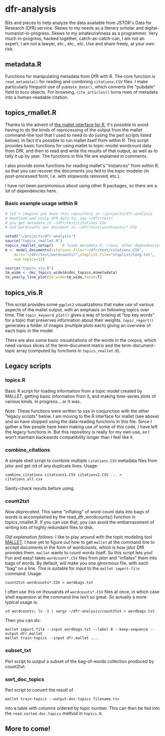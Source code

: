 # dfr-analysis

Bits and pieces to help analyze the data available from JSTOR's Data for Research (DfR) service. Skews to my needs as a literary scholar and digital-humanist-in-progress. Skews to my amateurishness as a programmer. Very much in-progress, hacked together, catch-as-catch-can, I am not an expert, I am not a lawyer, etc., etc., etc. Use and share freely, at your own risk. 

## metadata.R

Functions for manipulating metadata from DfR with R. The core function is `read_metadata()` for reading and combining `citations.CSV` files. I make particularly frequent use of `pubdate_Date()`, which converts the "pubdate" field to `Date` objects. For browsing, `cite_articles()` turns rows of metadata into a human-readable citation.


## topics_rmallet.R

Thanks to the advent of [the mallet interface for R](http://www.cs.princeton.edu/~mimno/R/), it's possible to avoid having to do the kinds of reprocessing of the output from the mallet command-line tool that I used to need to do (using the perl scripts listed below). In fact it's possible to run mallet itself from within R. This script provides basic functions for using mallet to topic-model wordcount data from DfR, and then to read and write the results of that output, as well as to tally it up by year. The functions in this file are explained in comments.

I also provide some functions for reading mallet's "instances" from within R, so that you can recover the documents you fed to the topic modeler (in post-processed form, i.e. with stopwords removed, etc.).

I have not been parsimonious about using other R packages, so there are a lot of dependencies here.

### Basic example usage within R

```R
# let's imagine you have this repository in ~/projects/dfr-analysis
# Download and unzip DFR data to, say ~/dfr/test/
# you get metadata in ~/dfr/test/citations.CSV
# and wordcounts per document in ~/dfr/test/wordcounts/*.CSV

setwd("~/projects/dfr-analysis")
source("topics_rmallet.R")
topics_rmallet_setup()    # loads metadata.R, rJava, other dependencies
m <- model_documents(citations.file="~/dfr/test/citations.CSV",
    dirs="~/dfr/test/wordcounts/",stoplist.file="stoplist/long.txt",
    num.topics=12)

source("topics_vis.R")
tm_wide <- doc_topics_wide(m$doc_topics,m$metadata)
tm_yearly_line_plot(tm_wide=tm_wide,facet=T)
```

## topics_vis.R

This script provides some `ggplot2` visualizations that make use of various aspects of the mallet output, with an emphasis on following topics over time. The `topic_keyword_plot()` gives a way of looking at "top key words" for a topic that preserves information about their weights. `topic_report()` generates a folder of images (multiple plots each) giving an overview of each topic in the model.

There are also some basic visualizations of the words in the corpus, which need various slices of the term-document matrix and the term-document-topic array (computed by functions in `topics_rmallet.R`).

## Legacy scripts

### topics.R

Basic R script for loading information from a topic model created by MALLET, getting basic information from it, and making time-series plots of various kinds. In progress....or it was.

*Note.* These functions were written to use in conjunction with the other "legacy scripts" below. I am moving to the R interface for mallet (see above) and so have stopped using the data-reading functions in this file. Since I gather a few people have been making use of some of this code, I have left the legacy functions in. But this repository is really for my own use, so I won't maintain backwards compatibility longer than I feel like it.

### combine_citations

A simple shell script to combine multiple `citations.CSV` metadata files
from jstor and get rid of any duplicate lines. Usage:

    combine_citations citations1.CSV citations2.CSV ... > citations_all.csv

Sanity-check results before using.

### count2txt

*Now deprecated*. This same "inflating" of word-count data into bags of words is accomplished by the read_dfr_wordcounts() function in topics_rmallet.R. If you can use that, you can avoid the embarrassment of writing lots of highly redundant files to disk.

*Old explanation follows:* I like to play around with the topic modeling tool [MALLET](http://mallet.cs.umass.edu). I have yet to figure out how to get `mallet` at the command line to accept documents in the form of wordcounts, which is how jstor DfR provides them. `mallet` wants to count words itself. So this script lets you! Fun and easy! takes `wordcount*.CSV` files from jstor and "inflates" them into bags of words. By default, will make you one ginormous file, with each "bag" on a line. This is suitable for input to the `mallet import-file` command. Usage:

    count2txt wordcounts*.CSV > wordbags.txt

I often use this on thousands of `wordcounts*.CSV` files at once, in which case shell expansion at the command line isn't so great. So actually a more typical usage is:

    cd wordcounts; ls -1 | xargs ~/dfr-analysis/count2txt > wordbags.txt

Then you can do:

    mallet import-file --input wordbags.txt --label 0 --keep-sequence --output dfr.mallet
    mallet train-topics --input dfr.mallet ....


### subset_txt

Perl script to output a subset of the bag-of-words collection produced by count2txt. 

### sort_doc_topics

Perl script to convert the result of

    mallet train-topics --output-doc-topics filename.tsv

into a table with columns ordered by topic number. This can then be fed into the ``read.sorted.doc.topics`` method in ``topics.R``.

## More to come!

